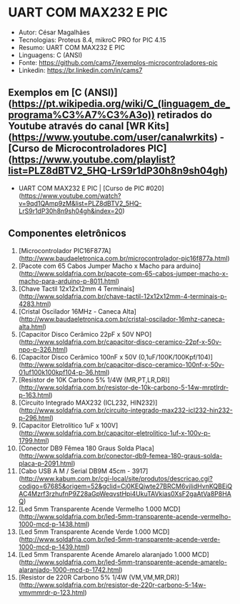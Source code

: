 UART COM MAX232 E PIC
========================
* Autor: César Magalhães
* Tecnologias: Proteus 8.4, mikroC PRO for PIC 4.15
* Resumo: UART COM MAX232 E PIC
* Linguagens: C (ANSI)
* Fonte: <https://github.com/cams7/exemplos-microcontroladores-pic>
* Linkedin: <https://br.linkedin.com/in/cams7>

Exemplos em [C (ANSI)] (https://pt.wikipedia.org/wiki/C_(linguagem_de_programa%C3%A7%C3%A3o)) retirados do Youtube através do canal [WR Kits] (https://www.youtube.com/user/canalwrkits) - [Curso de Microcontroladores PIC] (https://www.youtube.com/playlist?list=PLZ8dBTV2_5HQ-LrS9r1dP30h8n9sh04gh)
-------------------
* UART COM MAX232 E PIC | [Curso de PIC #020] (https://www.youtube.com/watch?v=9qd1QAmp9zM&list=PLZ8dBTV2_5HQ-LrS9r1dP30h8n9sh04gh&index=20)

Componentes eletrônicos
-------------------
01. [Microcontrolador PIC16F877A] (http://www.baudaeletronica.com.br/microcontrolador-pic16f877a.html)
02. [Pacote com 65 Cabos Jumper Macho x Macho para arduino] (http://www.soldafria.com.br/pacote-com-65-cabos-jumper-macho-x-macho-para-arduino-p-8011.html)
03. [Chave Tactil 12x12x12mm 4 Terminais] (http://www.soldafria.com.br/chave-tactil-12x12x12mm-4-terminais-p-4283.html)
04. [Cristal Oscilador 16MHz - Caneca Alta] (http://www.baudaeletronica.com.br/cristal-oscilador-16mhz-caneca-alta.html)
05. [Capacitor Disco Cerâmico 22pF x 50V NPO] (http://www.soldafria.com.br/capacitor-disco-ceramico-22pf-x-50v-npo-p-326.html)
06. [Capacitor Disco Cerâmico 100nF x 50V (0,1uF/100K/100Kpf/104)] (http://www.soldafria.com.br/capacitor-disco-ceramico-100nf-x-50v-01uf100k100kpf104-p-36.html)
07.	[Resistor de 10K Carbono 5% 1/4W (MR,PT,LR,DR)] (http://www.soldafria.com.br/resistor-de-10k-carbono-5-14w-mrptlrdr-p-163.html)
08. [Circuito Integrado MAX232 (ICL232, HIN232)] (http://www.soldafria.com.br/circuito-integrado-max232-icl232-hin232-p-296.html)
09. [Capacitor Eletrolítico 1uF x 100V] (http://www.soldafria.com.br/capacitor-eletrolitico-1uf-x-100v-p-1799.html)
10. [Conector DB9 Fêmea 180 Graus Solda Placa] (http://www.soldafria.com.br/conector-db9-femea-180-graus-solda-placa-p-2091.html)
11. [Cabo USB A M / Serial DB9M 45cm - 3917] (http://www.kabum.com.br/cgi-local/site/produtos/descricao.cgi?codigo=67685&origem=52&gclid=Cj0KEQjwte27BRCM6vjIidHvnKQBEiQAC4Mzrf3rzhufnP9Z28aGpWeqvstHpi4UkuTAVkias0XsF2gaAtVa8P8HAQ)
12. [Led 5mm Transparente Acende Vermelho 1.000 MCD] (http://www.soldafria.com.br/led-5mm-transparente-acende-vermelho-1000-mcd-p-1438.html)
13. [Led 5mm Transparente Acende Verde 1.000 MCD] (http://www.soldafria.com.br/led-5mm-transparente-acende-verde-1000-mcd-p-1439.html)
14. [Led 5mm Transparente Acende Amarelo alaranjado 1.000 MCD] (http://www.soldafria.com.br/led-5mm-transparente-acende-amarelo-alaranjado-1000-mcd-p-1742.html)
15. [Resistor de 220R Carbono 5% 1/4W (VM,VM,MR,DR)] (http://www.soldafria.com.br/resistor-de-220r-carbono-5-14w-vmvmmrdr-p-123.html) 